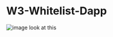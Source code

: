 # W3-Whitelist-Dapp
![image](https://user-images.githubusercontent.com/66170027/162160325-d199cef5-8c7c-451a-8fd1-11b847f98ea6.png)
 look at this
 
